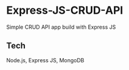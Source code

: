 # Express-JS-CRUD-API
Simple CRUD API app build with Express JS

## Tech
Node.js, Express JS, MongoDB
